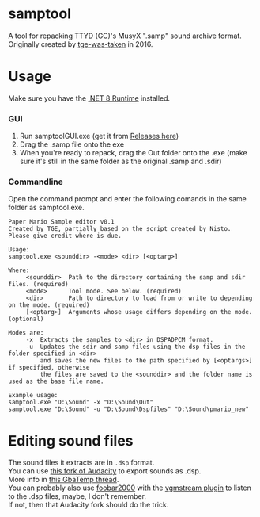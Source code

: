 # samptool
A tool for repacking TTYD (GC)'s MusyX ".samp" sound archive format.  
Originally created by [tge-was-taken](https://github.com/tge-was-taken) in 2016.

# Usage
Make sure you have the [.NET 8 Runtime](https://dotnet.microsoft.com/en-us/download/dotnet/thank-you/runtime-desktop-8.0.20-windows-x64-installer) installed.
### GUI
1. Run samptoolGUI.exe (get it from [Releases here](https://github.com/ShrineFox/samptool/releases))
2. Drag the .samp file onto the exe
3. When you're ready to repack, drag the Out folder onto the .exe (make sure it's still in the same folder as the original .samp and .sdir)
### Commandline
Open the command prompt and enter the following comands in the same folder as samptool.exe.
```
Paper Mario Sample editor v0.1
Created by TGE, partially based on the script created by Nisto.
Please give credit where is due.

Usage:
samptool.exe <sounddir> -<mode> <dir> [<optarg>]

Where:
     <sounddir>  Path to the directory containing the samp and sdir files. (required)
     <mode>      Tool mode. See below. (required)
     <dir>       Path to directory to load from or write to depending on the mode. (required)
     [<optarg>]  Arguments whose usage differs depending on the mode. (optional)

Modes are:
     -x  Extracts the samples to <dir> in DSPADPCM format.
     -u  Updates the sdir and samp files using the dsp files in the folder specified in <dir>
         and saves the new files to the path specified by [<optargs>] if specified, otherwise
         the files are saved to the <sounddir> and the folder name is used as the base file name.

Example usage:
samptool.exe "D:\Sound" -x "D:\Sound\Out"
samptool.exe "D:\Sound" -u "D:\Sound\Dspfiles" "D:\Sound\pmario_new"
```
# Editing sound files
The sound files it extracts are in ``.dsp`` format.  
You can use [this fork of Audacity](https://github.com/jackoalan/audacity/releases/tag/v2.3.0) to export sounds as .dsp.  
More info in [this GbaTemp thread](https://gbatemp.net/threads/dspadpcm-dsp-audio-encoding-made-easy.390305/).  
You can probably also use [foobar2000](https://www.foobar2000.org/windows) with the [vgmstream plugin](https://www.foobar2000.org/components/view/foo_input_vgmstream) to listen to the .dsp files, maybe, I don't remember.  
If not, then that Audacity fork should do the trick.
